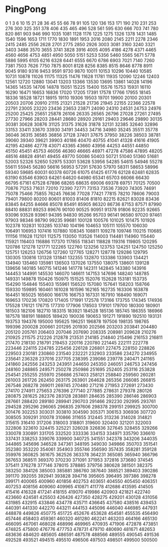 # PingPong
0
1
3
6
10
15
21
28
36
45
55
66
78
91
105
120
136
153
171
190
210
231
253
276
300
325
351
378
406
435
465
496
528
561
595
630
666
703
741
780
820
861
903
946
990
1035
1081
1128
1176
1225
1275
1326
1378
1431
1485
1540
1596
1653
1711
1770
1830
1891
1953
2016
2080
2145
2211
2278
2346
2415
2485
2556
2628
2701
2775
2850
2926
3003
3081
3160
3240
3321
3403
3486
3570
3655
3741
3828
3916
4005
4095
4186
4278
4371
4465
4560
4656
4753
4851
4950
5050
5151
5253
5356
5460
5565
5671
5778
5886
5995
6105
6216
6328
6441
6555
6670
6786
6903
7021
7140
7260
7381
7503
7626
7750
7875
8001
8128
8256
8385
8515
8646
8778
8911
9045
9180
9316
9453
9591
9730
9870
10011
10153
10296
10440
10585
10731
10878
11026
11175
11325
11476
11628
11781
11935
12090
12246
12403
12561
12720
12880
13041
13203
13366
13530
13695
13861
14028
14196
14365
14535
14706
14878
15051
15225
15400
15576
15753
15931
16110
16290
16471
16653
16836
17020
17205
17391
17578
17766
17955
18145
18336
18528
18721
18915
19110
19306
19503
19701
19900
20100
20301
20503
20706
20910
21115
21321
21528
21736
21945
22155
22366
22578
22791
23005
23220
23436
23653
23871
24090
24310
24531
24753
24976
25200
25425
25651
25878
26106
26335
26565
26796
27028
27261
27495
27730
27966
28203
28441
28680
28920
29161
29403
29646
29890
30135
30381
30628
30876
31125
31375
31626
31878
32131
32385
32640
32896
33153
33411
33670
33930
34191
34453
34716
34980
35245
35511
35778
36046
36315
36585
36856
37128
37401
37675
37950
38226
38503
38781
39060
39340
39621
39903
40186
40470
40755
41041
41328
41616
41905
42195
42486
42778
43071
43365
43660
43956
44253
44551
44850
45150
45451
45753
46056
46360
46665
46971
47278
47586
47895
48205
48516
48828
49141
49455
49770
50086
50403
50721
51040
51360
51681
52003
52326
52650
52975
53301
53628
53956
54285
54615
54946
55278
55611
55945
56280
56616
56953
57291
57630
57970
58311
58653
58996
59340
59685
60031
60378
60726
61075
61425
61776
62128
62481
62835
63190
63546
63903
64261
64620
64980
65341
65703
66066
66430
66795
67161
67528
67896
68265
68635
69006
69378
69751
70125
70500
70876
71253
71631
72010
72390
72771
73153
73536
73920
74305
74691
75078
75466
75855
76245
76636
77028
77421
77815
78210
78606
79003
79401
79800
80200
80601
81003
81406
81810
82215
82621
83028
83436
83845
84255
84666
85078
85491
85905
86320
86736
87153
87571
87990
88410
88831
89253
89676
90100
90525
90951
91378
91806
92235
92665
93096
93528
93961
94395
94830
95266
95703
96141
96580
97020
97461
97903
98346
98790
99235
99681
100128
100576
101025
101475
101926
102378
102831
103285
103740
104196
104653
105111
105570
106030
106491
106953
107416
107880
108345
108811
109278
109746
110215
110685
111156
111628
112101
112575
113050
113526
114003
114481
114960
115440
115921
116403
116886
117370
117855
118341
118828
119316
119805
120295
120786
121278
121771
122265
122760
123256
123753
124251
124750
125250
125751
126253
126756
127260
127765
128271
128778
129286
129795
130305
130816
131328
131841
132355
132870
133386
133903
134421
134940
135460
135981
136503
137026
137550
138075
138601
139128
139656
140185
140715
141246
141778
142311
142845
143380
143916
144453
144991
145530
146070
146611
147153
147696
148240
148785
149331
149878
150426
150975
151525
152076
152628
153181
153735
154290
154846
155403
155961
156520
157080
157641
158203
158766
159330
159895
160461
161028
161596
162165
162735
163306
163878
164451
165025
165600
166176
166753
167331
167910
168490
169071
169653
170236
170820
171405
171991
172578
173166
173755
174345
174936
175528
176121
176715
177310
177906
178503
179101
179700
180300
180901
181503
182106
182710
183315
183921
184528
185136
185745
186355
186966
187578
188191
188805
189420
190036
190653
191271
191890
192510
193131
193753
194376
195000
195625
196251
196878
197506
198135
198765
199396
200028
200661
201295
201930
202566
203203
203841
204480
205120
205761
206403
207046
207690
208335
208981
209628
210276
210925
211575
212226
212878
213531
214185
214840
215496
216153
216811
217470
218130
218791
219453
220116
220780
221445
222111
222778
223446
224115
224785
225456
226128
226801
227475
228150
228826
229503
230181
230860
231540
232221
232903
233586
234270
234955
235641
236328
237016
237705
238395
239086
239778
240471
241165
241860
242556
243253
243951
244650
245350
246051
246753
247456
248160
248865
249571
250278
250986
251695
252405
253116
253828
254541
255255
255970
256686
257403
258121
258840
259560
260281
261003
261726
262450
263175
263901
264628
265356
266085
266815
267546
268278
269011
269745
270480
271216
271953
272691
273430
274170
274911
275653
276396
277140
277885
278631
279378
280126
280875
281625
282376
283128
283881
284635
285390
286146
286903
287661
288420
289180
289941
290703
291466
292230
292995
293761
294528
295296
296065
296835
297606
298378
299151
299925
300700
301476
302253
303031
303810
304590
305371
306153
306936
307720
308505
309291
310078
310866
311655
312445
313236
314028
314821
315615
316410
317206
318003
318801
319600
320400
321201
322003
322806
323610
324415
325221
326028
326836
327645
328455
329266
330078
330891
331705
332520
333336
334153
334971
335790
336610
337431
338253
339076
339900
340725
341551
342378
343206
344035
344865
345696
346528
347361
348195
349030
349866
350703
351541
352380
353220
354061
354903
355746
356590
357435
358281
359128
359976
360825
361675
362526
363378
364231
365085
365940
366796
367653
368511
369370
370230
371091
371953
372816
373680
374545
375411
376278
377146
378015
378885
379756
380628
381501
382375
383250
384126
385003
385881
386760
387640
388521
389403
390286
391170
392055
392941
393828
394716
395605
396495
397386
398278
399171
400065
400960
401856
402753
403651
404550
405450
406351
407253
408156
409060
409965
410871
411778
412686
413595
414505
415416
416328
417241
418155
419070
419986
420903
421821
422740
423660
424581
425503
426426
427350
428275
429201
430128
431056
431985
432915
433846
434778
435711
436645
437580
438516
439453
440391
441330
442270
443211
444153
445096
446040
446985
447931
448878
449826
450775
451725
452676
453628
454581
455535
456490
457446
458403
459361
460320
461280
462241
463203
464166
465130
466095
467061
468028
468996
469965
470935
471906
472878
473851
474825
475800
476776
477753
478731
479710
480690
481671
482653
483636
484620
485605
486591
487578
488566
489555
490545
491536
492528
493521
494515
495510
496506
497503
498501
499500
500500